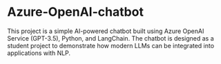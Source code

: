 # Azure-OpenAI-chatbot
This project is a simple AI-powered chatbot built using Azure OpenAI Service (GPT-3.5), Python, and LangChain. The chatbot is designed as a student project to demonstrate how modern LLMs can be integrated into applications with NLP.
